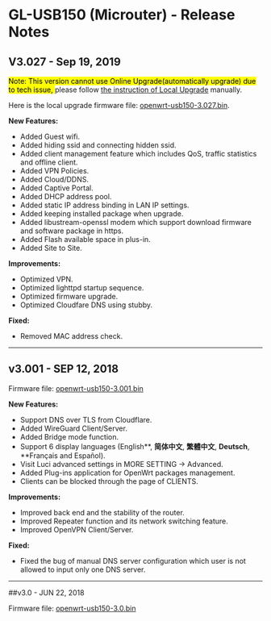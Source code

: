 # GL-USB150 (Microuter) - Release Notes

## V3.027 - Sep 19, 2019

<mark>Note: This version cannot use Online Upgrade(automatically upgrade) due to tech issue, </mark> please follow <a href="https://docs.gl-inet.com/en/3/setup/microuter/upgrade/#upload-firmware" target="_blank">the instruction of Local Upgrade</a> manually.

Here is  the local upgrade firmware file: <a href="https://s3.us-east-2.amazonaws.com/download.gl-inet.com/firmware/usb150/v1/openwrt-usb150-3.027.bin" target="_blank">openwrt-usb150-3.027.bin</a>.

**New Features:**

- Added Guest wifi.
- Added hiding ssid and connecting hidden ssid.
- Added client management feature which includes QoS, traffic statistics and offline client. 
- Added VPN Policies.
- Added Cloud/DDNS.
- Added Captive Portal.
- Added DHCP address pool.
- Added static IP address binding in LAN IP settings.
- Added keeping installed package when upgrade.
- Added libustream-openssl modem which support download firmware and software package in https.
- Added Flash available space in plus-in.
- Added Site to Site.

**Improvements:**

- Optimized VPN.
- Optimized lighttpd startup sequence.
- Optimized firmware upgrade.
- Optimized Cloudfare DNS using stubby.

**Fixed:**

- Removed MAC address check.

---

## v3.001 - SEP 12, 2018

Firmware file: <a href="https://s3.us-east-2.amazonaws.com/download.gl-inet.com/firmware/usb150/v1/openwrt-usb150-3.001.bin" target="_blank">openwrt-usb150-3.001.bin</a>

**New Features:**

- Support DNS over TLS from Cloudflare.
- Added WireGuard Client/Server.
- Added Bridge mode function.
- Support 6 display languages (English**, **简体中文**, **繁體中文**, **Deutsch**, **Français and Español).
- Visit Luci advanced settings in MORE SETTING -> Advanced.
- Added Plug-ins application for OpenWrt packages management.
- Clients can be blocked through the page of CLIENTS.

**Improvements:**

- Improved back end and the stability of the router.
- Improved Repeater function and its network switching feature.
- Improved OpenVPN Client/Server.

**Fixed:**

- Fixed the bug of manual DNS server configuration which user is not allowed to input only one DNS server.



---

##v3.0 - JUN 22, 2018

Firmware file: <a href="https://s3.us-east-2.amazonaws.com/download.gl-inet.com/firmware/usb150/v1/openwrt-usb150-3.0.bin" target="_blank">openwrt-usb150-3.0.bin</a>

